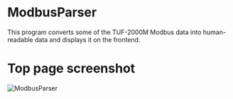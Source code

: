 # ModbusParser
This program converts some of the TUF-2000M Modbus data into human-readable data and displays it on the frontend.

# Top page screenshot
![ModbusParser](https://user-images.githubusercontent.com/37083992/105675170-58825d80-5ef1-11eb-9c87-462b83140d0c.png)


